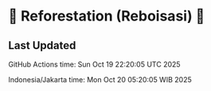 
# 🌳 Reforestation (Reboisasi) 🌲

## Last Updated

GitHub Actions time: Sun Oct 19 22:20:05 UTC 2025

Indonesia/Jakarta time: Mon Oct 20 05:20:05 WIB 2025
